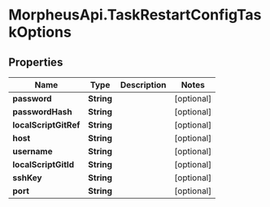 # MorpheusApi.TaskRestartConfigTaskOptions

## Properties

Name | Type | Description | Notes
------------ | ------------- | ------------- | -------------
**password** | **String** |  | [optional] 
**passwordHash** | **String** |  | [optional] 
**localScriptGitRef** | **String** |  | [optional] 
**host** | **String** |  | [optional] 
**username** | **String** |  | [optional] 
**localScriptGitId** | **String** |  | [optional] 
**sshKey** | **String** |  | [optional] 
**port** | **String** |  | [optional] 


